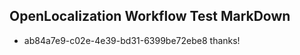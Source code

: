 ## OpenLocalization Workflow Test MarkDown
* ab84a7e9-c02e-4e39-bd31-6399be72ebe8 
thanks!<!--HONumber=Mar16_HO2-->
